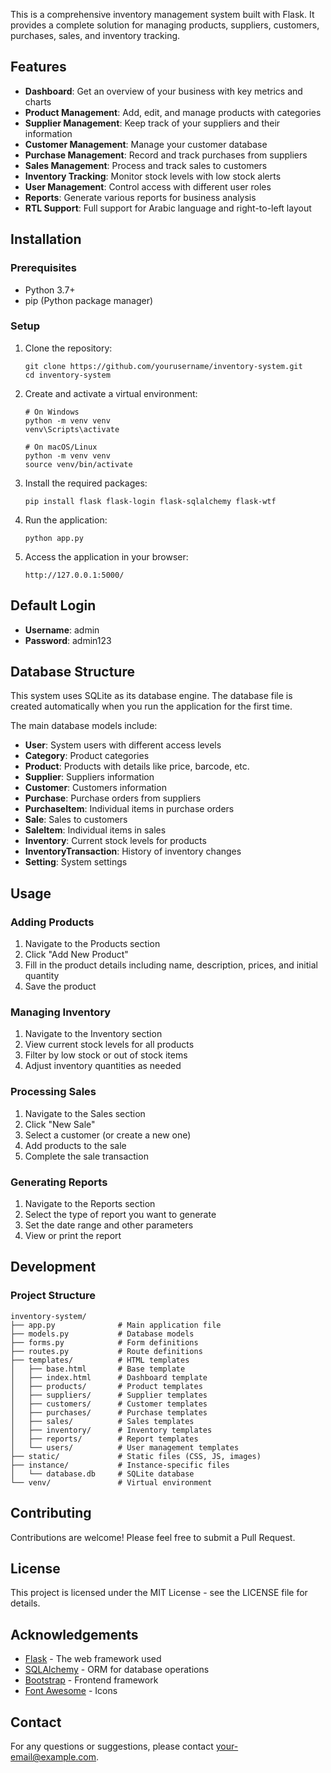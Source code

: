 
This is a comprehensive inventory management system built with Flask. It provides a complete solution for managing products, suppliers, customers, purchases, sales, and inventory tracking.

## Features

- **Dashboard**: Get an overview of your business with key metrics and charts
- **Product Management**: Add, edit, and manage products with categories
- **Supplier Management**: Keep track of your suppliers and their information
- **Customer Management**: Manage your customer database
- **Purchase Management**: Record and track purchases from suppliers
- **Sales Management**: Process and track sales to customers
- **Inventory Tracking**: Monitor stock levels with low stock alerts
- **User Management**: Control access with different user roles
- **Reports**: Generate various reports for business analysis
- **RTL Support**: Full support for Arabic language and right-to-left layout

## Installation

### Prerequisites

- Python 3.7+
- pip (Python package manager)

### Setup

1. Clone the repository:
   ```
   git clone https://github.com/yourusername/inventory-system.git
   cd inventory-system
   ```

2. Create and activate a virtual environment:
   ```
   # On Windows
   python -m venv venv
   venv\Scripts\activate

   # On macOS/Linux
   python -m venv venv
   source venv/bin/activate
   ```

3. Install the required packages:
   ```
   pip install flask flask-login flask-sqlalchemy flask-wtf
   ```

4. Run the application:
   ```
   python app.py
   ```

5. Access the application in your browser:
   ```
   http://127.0.0.1:5000/
   ```

## Default Login

- **Username**: admin
- **Password**: admin123

## Database Structure

This system uses SQLite as its database engine. The database file is created automatically when you run the application for the first time.

The main database models include:

- **User**: System users with different access levels
- **Category**: Product categories
- **Product**: Products with details like price, barcode, etc.
- **Supplier**: Suppliers information
- **Customer**: Customers information
- **Purchase**: Purchase orders from suppliers
- **PurchaseItem**: Individual items in purchase orders
- **Sale**: Sales to customers
- **SaleItem**: Individual items in sales
- **Inventory**: Current stock levels for products
- **InventoryTransaction**: History of inventory changes
- **Setting**: System settings

## Usage

### Adding Products

1. Navigate to the Products section
2. Click "Add New Product"
3. Fill in the product details including name, description, prices, and initial quantity
4. Save the product

### Managing Inventory

1. Navigate to the Inventory section
2. View current stock levels for all products
3. Filter by low stock or out of stock items
4. Adjust inventory quantities as needed

### Processing Sales

1. Navigate to the Sales section
2. Click "New Sale"
3. Select a customer (or create a new one)
4. Add products to the sale
5. Complete the sale transaction

### Generating Reports

1. Navigate to the Reports section
2. Select the type of report you want to generate
3. Set the date range and other parameters
4. View or print the report

## Development

### Project Structure

```
inventory-system/
├── app.py              # Main application file
├── models.py           # Database models
├── forms.py            # Form definitions
├── routes.py           # Route definitions
├── templates/          # HTML templates
│   ├── base.html       # Base template
│   ├── index.html      # Dashboard template
│   ├── products/       # Product templates
│   ├── suppliers/      # Supplier templates
│   ├── customers/      # Customer templates
│   ├── purchases/      # Purchase templates
│   ├── sales/          # Sales templates
│   ├── inventory/      # Inventory templates
│   ├── reports/        # Report templates
│   └── users/          # User management templates
├── static/             # Static files (CSS, JS, images)
├── instance/           # Instance-specific files
│   └── database.db     # SQLite database
└── venv/               # Virtual environment
```

## Contributing

Contributions are welcome! Please feel free to submit a Pull Request.

## License

This project is licensed under the MIT License - see the LICENSE file for details.

## Acknowledgements

- [Flask](https://flask.palletsprojects.com/) - The web framework used
- [SQLAlchemy](https://www.sqlalchemy.org/) - ORM for database operations
- [Bootstrap](https://getbootstrap.com/) - Frontend framework
- [Font Awesome](https://fontawesome.com/) - Icons

## Contact

For any questions or suggestions, please contact [your-email@example.com](mailto:your-email@example.com).
